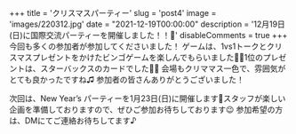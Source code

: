 +++
title = 'クリスマスパーティー'
slug = 'post4'
image = 'images/220312.jpg'
date = "2021-12-19T00:00:00"
description = '12月19日(日)に国際交流パーティーを開催しました！！🎉'
disableComments = true
+++
今回も多くの参加者が参加してくださいました！
ゲームは、1vs1トークとクリスマスプレゼントをかけたビンゴゲームを楽しんでもらいました💓💓1位のプレゼントは、スターバックスのカードでした🎁😳
会場もクリママス一色で、雰囲気がとても良かったですね♫ 参加者の皆さんありがとうございました！

次回は、New Year’s パーティーを1月23日(日)に開催します🎍スタッフが楽しい企画を準備しておりますので、ぜひご参加お待ちしております😉
参加希望の方は、DMにてご連絡お待ちしてます♪